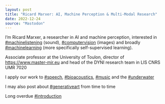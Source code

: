```yaml
---
layout: post
title: "Ricard Marxer: AI, Machine Perception & Multi-Modal Research"
date: 2022-12-24
source: "Mastodon"
---
```


I’m Ricard Marxer, a researcher in AI and machine perception, interested in [#machinelistening](https://sigmoid.social/tags/machinelistening) (sound), [#computervision](https://sigmoid.social/tags/computervision) (images) and broadly [#machinelearning](https://sigmoid.social/tags/machinelearning) (more specifically self-supervised learning).

Associate professor at the University of Toulon, director of <https://www.master-mir.eu> and head of the DYNI research team in LIS CNRS UMR 7020

I apply our work to [#speech](https://sigmoid.social/tags/speech), [#bioacoustics](https://sigmoid.social/tags/bioacoustics), [#music](https://sigmoid.social/tags/music) and the [#underwater](https://sigmoid.social/tags/underwater)

I may also post about [#generativeart](https://sigmoid.social/tags/generativeart) from time to time

Long overdue [#introduction](https://sigmoid.social/tags/introduction)


